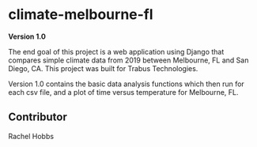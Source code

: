 # climate-melbourne-fl

**Version 1.0**

The end goal of this project is a web application using Django that compares simple climate data from 2019 between Melbourne, FL and San Diego, CA. 
This project was built for Trabus Technologies.

Version 1.0 contains the basic data analysis functions which then run for each csv file, and a plot of time versus temperature for Melbourne, FL.

## Contributor
Rachel Hobbs

